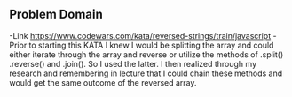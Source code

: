 ## Problem Domain
-Link https://www.codewars.com/kata/reversed-strings/train/javascript
-Prior to starting this KATA I knew I would be splitting the array and could either iterate through the array and reverse or utilize the methods of .split() .reverse() and .join(). So I used the latter. I then realized through my research and remembering in lecture that I could chain these methods and would get the same outcome of the reversed array.
